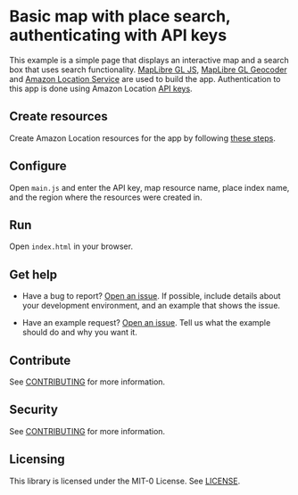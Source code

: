# Basic map with place search, authenticating with API keys

This example is a simple page that displays an interactive map and a search box that uses search functionality. [MapLibre GL JS](https://maplibre.org/maplibre-gl-js-docs/api/), [MapLibre GL Geocoder](https://github.com/maplibre/maplibre-gl-geocoder) and [Amazon Location
Service](https://aws.amazon.com/location) are used to build the app. Authentication to this app is done using Amazon Location [API keys](https://docs.aws.amazon.com/location/latest/developerguide/using-apikeys.html).


## Create resources

Create Amazon Location resources for the app by following [these steps](https://docs.aws.amazon.com/location/latest/developerguide/getting-started.html#qs-create-resources).

## Configure

Open `main.js` and enter the API key, map resource name, place index name, and the region where the resources were created in.

## Run

Open `index.html` in your browser.


## Get help

- Have a bug to report? [Open an issue](https://github.com/aws-geospatial/amazon-location-samples-js/issues/new). If possible, include details about your development environment, and an example that shows the issue.

- Have an example request? [Open an issue](https://github.com/aws-geospatial/amazon-location-samples-js/issues/new). Tell us what the example should do and why you want it.

## Contribute

See [CONTRIBUTING](../CONTRIBUTING.md) for more information.

## Security

See [CONTRIBUTING](../CONTRIBUTING.md#security-issue-notifications) for more information.

## Licensing

This library is licensed under the MIT-0 License. See [LICENSE](../LICENSE).
